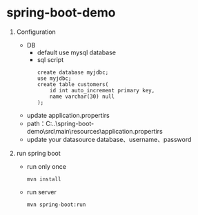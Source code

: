 # spring-boot-demo

1. Configuration
	* DB
		* default use mysql database
		* sql script
			```
			create database myjdbc;
			use myjdbc;
			create table customers(
				id int auto_increment primary key,
				name varchar(30) null
			);
			```
	* update application.propertirs
	* path：C:..\spring-boot-demo\src\main\resources\application.propertirs
	* update your datasource database、username、password

2. run spring boot
	* run only once
		```
		mvn install
		```
	* run server
		```
		mvn spring-boot:run
		```
